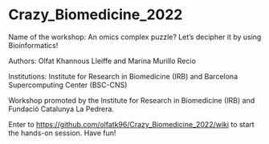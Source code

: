 # Crazy_Biomedicine_2022
Name of the workshop: An omics complex puzzle? Let’s decipher it by using Bioinformatics!

Authors: Olfat Khannous Lleiffe and Marina Murillo Recio

Institutions: Institute for Research in Biomedicine (IRB) and Barcelona Supercomputing Center (BSC-CNS) 

Workshop promoted by the Institute for Research in Biomedicine (IRB) and Fundació Catalunya La Pedrera. 

Enter to https://github.com/olfatk96/Crazy_Biomedicine_2022/wiki to start the hands-on session. Have fun!
